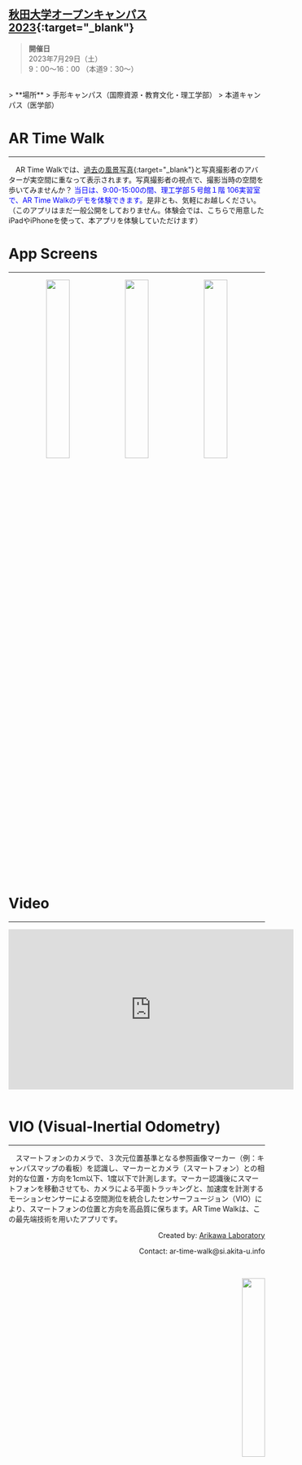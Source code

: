 ## [秋田大学オープンキャンパス2023](https://www.akita-u.ac.jp/admission/ooc_2023/){:target="_blank"}
> **開催日**  
> 2023年7月29日（土）  
> 9：00～16：00 （本道9：30～）  
<br>
> **場所**  
> 手形キャンパス（国際資源・教育文化・理工学部）  
> 本道キャンパス（医学部）
<br>

# AR Time Walk
---
　AR Time Walkでは、[過去の風景写真](https://www.akita-u.ac.jp/honbu/70th/index.html){:target="_blank"}と写真撮影者のアバターが実空間に重なって表示されます。写真撮影者の視点で、撮影当時の空間を歩いてみませんか？ <span style="color: blue; ">当日は、9:00-15:00の間、理工学部５号館１階 106実習室で、AR Time Walkのデモを体験できます。</span>是非とも、気軽にお越しください。（このアプリはまだ一般公開をしておりません。体験会では、こちらで用意したiPadやiPhoneを使って、本アプリを体験していただけます）

# App Screens
---
<p style= 'text-align: center;'>
  <img src="https://si.akita-u.info/artwalk/image/image_photo.jpg" width= "30%" >
  <img src="https://si.akita-u.info/artwalk/image/image_detect.jpg" width= "30%" >
  <img src="https://si.akita-u.info/artwalk/image/image_human.jpg" width= "30%" >
</p>

# Video
---
<div class="wrap">
  <iframe width="560" height="315" src="https://www.youtube.com/embed/akJzsw4c75U" title="YouTube video player" frameborder="0" allow="accelerometer; autoplay; clipboard-write; encrypted-media; gyroscope; picture-in-picture; web-share" allowfullscreen></iframe>
</div>
<br>

# VIO (Visual-Inertial Odometry)
---
　スマートフォンのカメラで、３次元位置基準となる参照画像マーカー（例：キャンパスマップの看板）を認識し、マーカーとカメラ（スマートフォン）との相対的な位置・方向を1cm以下、1度以下で計測します。マーカー認識後にスマートフォンを移動させても、カメラによる平面トラッキングと、加速度を計測するモーションセンサーによる空間測位を統合したセンサーフュージョン（VIO）により、スマートフォンの位置と方向を高品質に保ちます。AR Time Walkは、この最先端技術を用いたアプリです。
<br>

<p style= 'text-align: right;'>
  Created by: <a href="https://top.ie.akita-u.ac.jp/lab/" target="_blank">Arikawa Laboratory</a>
</p>
<p style= 'text-align: right;'>
  Contact: ar-time-walk@si.akita-u.info
</p>

<br>

<p style= 'text-align: right;'>
  <a href="https://www.akita-u.ac.jp/honbu/" target="_blank"><img src="https://si.akita-u.info/artwalk/image/au_logo_220718_trim.jpg" width= "30%" ></a>
</p>
